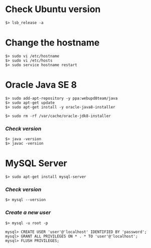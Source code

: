 # Check Ubuntu version
```
$> lsb_release -a
```


# Change the hostname
```
$> sudo vi /etc/hostname
$> sudo vi /etc/hosts
$> sudo service hostname restart
```


# Oracle Java SE 8
```
$> sudo add-apt-repository -y ppa:webupd8team/java
$> sudo apt-get update
$> sudo apt-get install -y oracle-java8-installer

$> sudo rm -rf /var/cache/oracle-jdk8-installer
```

### _Check version_
```
$> java -version
$> javac -version
```


# MySQL Server
```
$> sudo apt-get install mysql-server
```

### _Check version_
```
$> mysql --version
```

### _Create a new user_
```
$> mysql -u root -p

mysql> CREATE USER 'user'@'localhost' IDENTIFIED BY 'password';
mysql> GRANT ALL PRIVILEGES ON * . * TO 'user'@'localhost';
mysql> FLUSH PRIVILEGES;
```